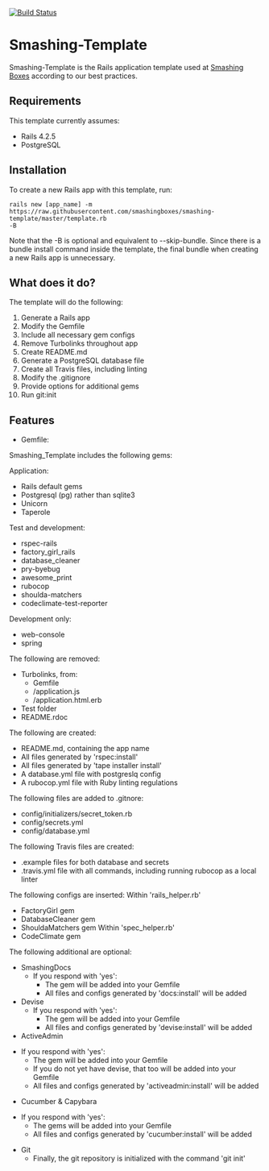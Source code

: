 [![Build Status](https://travis-ci.com/smashingboxes/smashing-template.svg?token=4zGd2Wnks9QoZVxC99Xw&branch=master)](https://travis-ci.com/smashingboxes/smashing-template)

# Smashing-Template

Smashing-Template is the Rails application template used at
[Smashing Boxes](https://smashingboxes.com/) according to our best practices.

## Requirements
This template currently assumes:
  - Rails 4.2.5
  - PostgreSQL

## Installation
To create a new Rails app with this template, run:
```
rails new [app_name] -m https://raw.githubusercontent.com/smashingboxes/smashing-template/master/template.rb
-B
```
Note that the -B is optional and equivalent to --skip-bundle. Since there is a bundle install command inside the template, the final bundle when creating a new Rails app is unnecessary.

## What does it do?
The template will do the following:
  1. Generate a Rails app
  2. Modify the Gemfile
  3. Include all necessary gem configs
  4. Remove Turbolinks throughout app
  5. Create README.md
  6. Generate a PostgreSQL database file
  7. Create all Travis files, including linting
  8. Modify the .gitignore
  9. Provide options for additional gems
  10. Run git:init

## Features
* Gemfile:

Smashing_Template includes the following gems:

  Application:
  - Rails default gems
  - Postgresql (pg) rather than sqlite3
  - Unicorn
  - Taperole

  Test and development:
  - rspec-rails
  - factory_girl_rails
  - database_cleaner
  - pry-byebug
  - awesome_print
  - rubocop
  - shoulda-matchers
  - codeclimate-test-reporter

  Development only:
  - web-console
  - spring

The following are removed:
* Turbolinks, from:
  - Gemfile
  - /application.js
  - /application.html.erb
* Test folder
* README.rdoc

The following are created:
* README.md, containing the app name
* All files generated by 'rspec:install'
* All files generated by 'tape installer install'
* A database.yml file with postgreslq config
* A rubocop.yml file with Ruby linting regulations

The following files are added to .gitnore:
* config/initializers/secret_token.rb
* config/secrets.yml
* config/database.yml

The following Travis files are created:
* .example files for both database and secrets
* .travis.yml file with all commands, including running rubocop as a local linter

The following configs are inserted:
Within 'rails_helper.rb'
* FactoryGirl gem
* DatabaseCleaner gem
* ShouldaMatchers gem
Within 'spec_helper.rb'
* CodeClimate gem

The following additional are optional:
* SmashingDocs
  - If you respond with 'yes':
    - The gem will be added into your Gemfile
    - All files and configs generated by 'docs:install' will be added
* Devise
  - If you respond with 'yes':
    - The gem will be added into your Gemfile
    - All files and configs generated by 'devise:install' will be added
* ActiveAdmin
- If you respond with 'yes':
  - The gem will be added into your Gemfile
  - If you do not yet have devise, that too will be added into your Gemfile
  - All files and configs generated by 'activeadmin:install' will be added
* Cucumber & Capybara
- If you respond with 'yes':
  - The gems will be added into your Gemfile
  - All files and configs generated by 'cucumber:install' will be added

* Git
  - Finally, the git repository is initialized with the command 'git init'
